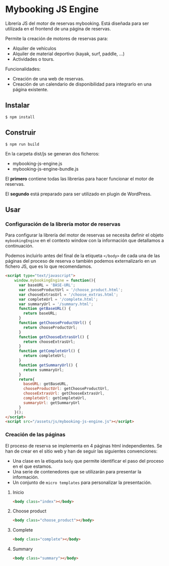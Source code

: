 # Mybooking JS Engine

Librería JS del motor de reservas mybooking. Está diseñada para ser utilizada en el
frontend de una página de reservas. 

Permite la creación de motores de reservas para:

- Alquiler de vehículos
- Alquiler de material deportivo (kayak, surf, paddle, ...)
- Actividades o tours.

Funcionalidades:

- Creación de una web de reservas.
- Creación de un calendario de disponibilidad para integrarlo en una página existente.

## Instalar

`$ npm install`

## Construir

`$ npm run build`

En la carpeta dist/js se generan dos ficheros:

- mybooking-js-engine.js
- mybooking-js-engine-bundle.js

El **primero** contiene todas las librerías para hacer funcionar el motor de reservas.

El **segundo** está preparado para ser utilizado en plugin de WordPress.

## Usar

### Configuración de la librería motor de reservas

Para configurar la librería del motor de reservas se necesita definir el objeto `mybookingEngine` en el 
contexto window con la información que detallamos a continuación.

Podemos incluirlo antes del final de la etiqueta `</body>` de cada una de las páginas del proceso de reserva o también podemos externalizarlo en un fichero JS, que es lo que recomendamos.

```html
<script type="text/javascript">
    window.mybookingEngine = function(){
      var baseURL = 'BASE-URL';
      var chooseProductUrl = '/choose_product.html';
      var chooseExtrasUrl = '/choose_extras.html';
      var completeUrl = '/complete.html';
      var summaryUrl = '/summary.html';
      function getBaseURL() {
        return baseURL;
      }
      function getChooseProductUrl() {
        return chooseProductUrl;
      }
      function getChooseExtrasUrl() {
        return chooseExtrasUrl;
      }
      function getCompleteUrl() {
        return completeUrl;
      }
      function getSummaryUrl() {
        return summaryUrl;
      }
      return{
        baseURL: getBaseURL,
        chooseProductUrl: getChooseProductUrl,
        chooseExtrasUrl: getChooseExtrasUrl,
        completeUrl: getCompleteUrl,
        summaryUrl: getSummaryUrl
      }
    }();
</script>
<script src="/assets/js/mybooking-js-engine.js"></script>
```

### Creación de las páginas

El proceso de reserva se implementa en 4 páginas html independientes. Se han de crear en el sitio web y
han de seguir las siguientes convenciones:

- Una clase en la etiqueta `body` que permite identificar el paso del proceso en el que estamos.
- Una serie de contenedores que se utilizarán para presentar la información.
- Un conjunto de `micro templates` para personalizar la presentación.

1. Inicio

   ```html
   <body class="index"></body>
   ```

2. Choose product

   ```html
   <body class="choose_product"></body>
   ```

3. Complete

   ```html
   <body class="complete"></body>
   ```

4. Summary

   ```html
   <body class="summary"></body>
   ```
   
